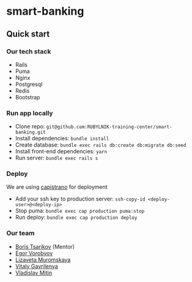 # smart-banking
## Quick start

### Our tech stack
* Rails
* Puma
* Nginx
* Postgresql
* Redis
* Bootstrap

### Run app locally
* Clone repo: `git@github.com:RUBYLNIK-training-center/smart-banking.git`
* Install dependencies: `bundle install` 
* Create database: `bundle exec rails db:create db:migrate db:seed`
* Install front-end dependencies: `yarn`
* Run server: `bundle exec rails s`

### Deploy
We are using [capistrano](https://github.com/capistrano/capistrano) for deployment

* Add your ssh key to production server: `ssh-copy-id <deploy-user>@<deploy-ip>`
* Stop puma: `bundle exec cap production puma:stop`
* Run deploy: `bundle exec cap production deploy`

### Our team
* [Boris Tsarikov](https://github.com/B0RlS) (Mentor)
* [Egor Vorobyov](https://github.com/Captain-Vorobey)
* [Lizaveta Muromskaya](https://github.com/lizamuromskaya)
* [Vitaly Gavrilenya](https://github.com/vitalygv)
* [Vladislav Mitin](https://github.com/m3xq)